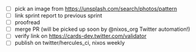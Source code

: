 - [ ] pick an image from https://unsplash.com/search/photos/pattern
- [ ] link sprint report to previous sprint
- [ ] proofread
- [ ] merge PR (will be picked up soon by @nixos_org Twitter automation!)
- [ ] verify link on https://cards-dev.twitter.com/validator
- [ ] publish on twitter/hercules_ci, nixos weekly

